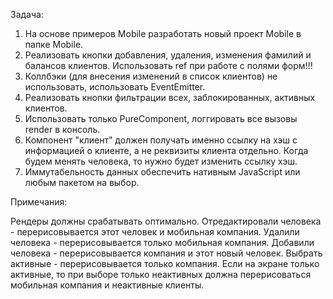 Задача:

1. На основе примеров Mobile разработать новый проект Mobile в папке Mobile.
2. Реализовать кнопки добавления, удаления, изменения фамилий и балансов клиентов. Использовать ref при работе с полями форм!!!
3. Коллбэки (для внесения изменений в список клиентов) не использовать, использовать EventEmitter.
4. Реализовать кнопки фильтрации всех, заблокированных, активных клиентов.
5. Использовать только PureComponent, логгировать все вызовы render в консоль.
6. Компонент "клиент" должен получать именно ссылку на хэш с информацией о клиенте, а не реквизиты клиента отдельно. Когда будем менять человека, то нужно будет изменить ссылку хэш.
7. Иммутабельность данных обеспечить нативным JavaScript или любым пакетом на выбор.

Примечания:

Рендеры должны срабатывать оптимально. Отредактировали человека - перерисовывается этот человек и мобильная компания. Удалили человека - перерисовывается только мобильная компания. Добавили человека - перерисовывается компания и этот новый человек. Выбрать активные - перерисовывается только компания. Если на экране только активные, то при выборе только неактивных должна перерисоваться мобильная компания и неактивные клиенты.